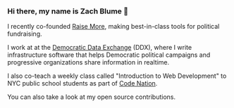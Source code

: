 ### Hi there, my name is Zach Blume 👋

I recently co-founded [Raise More](https://join.raisemore.app/), making best-in-class tools for political fundraising.

I work at at the [Democratic Data Exchange](https://demexchange.com/) (DDX), where I write infrastructure software that helps Democratic political campaigns and progressive organizations share information in realtime.

I also co-teach a weekly class called "Introduction to Web Development" to NYC public school students as part of [Code Nation](https://codenation.org/).

You can also take a look at my open source contributions.
